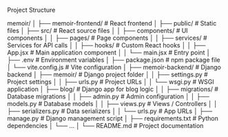 Project Structure

memoir/
│
├── memoir-frontend/ # React frontend
│ ├── public/ # Static files
│ ├── src/ # React source files
│ │ ├── components/ # UI components
│ │ ├── pages/ # Page components
│ │ ├── services/ # Services for API calls
│ │ ├── hooks/ # Custom React hooks
│ │ ├── App.jsx # Main application component
│ │ └── main.jsx # Entry point
│ ├── .env # Environment variables
│ ├── package.json # npm package file
│ └── vite.config.js # Vite configuration
│
├── memoir-backend/ # Django backend
│ ├── memoir/ # Django project folder
│ │ ├── settings.py # Project settings
│ │ ├── urls.py # Project URLs
│ │ └── wsgi.py # WSGI application
│ ├── blog/ # Django app for blog logic
│ │ ├── migrations/ # Database migrations
│ │ ├── admin.py # Admin configuration
│ │ ├── models.py # Database models
│ │ ├── views.py # Views / Controllers
│ │ ├── serializers.py # Data serializers
│ │ └── urls.py # App URLs
│ ├── manage.py # Django management script
│ ├── requirements.txt # Python dependencies
│ └── ...
│
└── README.md # Project documentation
